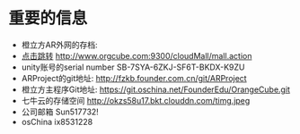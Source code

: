 # 重要的信息

* 橙立方AR外网的存档:
* [点击跳转](http://www.orgcube.com:9300/cloudMall/mall.action) http://www.orgcube.com:9300/cloudMall/mall.action
* unity账号的serial number SB-7SYA-6ZKJ-SF6T-BKDX-K9ZU
* ARProject的git地址: http://fzkb.founder.com.cn/git/ARProject
* 橙立方主程序Git地址: https://git.oschina.net/FounderEdu/OrangeCube.git
* 七牛云的存储空间 http://okzs58u17.bkt.clouddn.com/timg.jpeg
* 公司邮箱 Sun517732!
* osChina ix8531228
